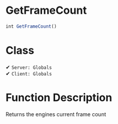 # GetFrameCount
```js	
int GetFrameCount()
```
# Class
✔ `Server: Globals`  
✔ `Client: Globals`  

# Function Description
Returns the engines current frame count
